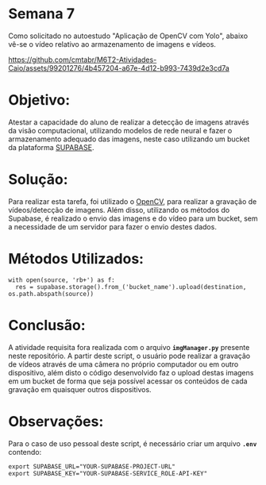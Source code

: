 # Semana 7 
Como solicitado no autoestudo "Aplicação de OpenCV com Yolo", abaixo vê-se o vídeo relativo ao armazenamento de imagens e vídeos.

https://github.com/cmtabr/M6T2-Atividades-Caio/assets/99201276/4b457204-a67e-4d12-b993-7439d2e3cd7a

# Objetivo: 
Atestar a capacidade do aluno de realizar a detecção de imagens através da visão computacional, utilizando modelos de rede neural e fazer o armazenamento adequado das imagens, neste caso utilizando um bucket da plataforma [SUPABASE](https://supabase.com/).

# Solução: 
Para realizar esta tarefa, foi utilizado o [OpenCV](https://opencv.org/), para realizar a gravação de vídeos/detecção de imagens. Além disso, utilizando os métodos do Supabase, é realizado o envio das imagens e do vídeo para um bucket, sem a necessidade de um servidor para fazer o envio destes dados.

# Métodos Utilizados: 
``` 
with open(source, 'rb+') as f:
  res = supabase.storage().from_('bucket_name').upload(destination, os.path.abspath(source))
```

# Conclusão: 
A atividade requisita fora realizada com o arquivo **`imgManager.py`** presente neste repositório. A partir deste script, o usuário pode realizar a gravação de vídeos através de uma câmera no próprio computador ou em outro dispositivo, além disto o código desenvolvido faz o upload destas imagens em um bucket de forma que seja possível acessar os conteúdos de cada gravação em quaisquer outros dispositivos. 

# Observações: 
Para o caso de uso pessoal deste script, é necessário criar um arquivo **`.env`** contendo: 
```
export SUPABASE_URL="YOUR-SUPABASE-PROJECT-URL"
export SUPABASE_KEY="YOUR-SUPABASE-SERVICE_ROLE-API-KEY"
```

